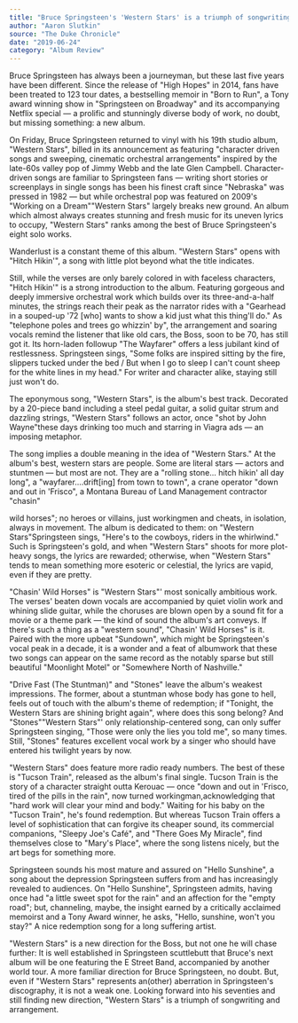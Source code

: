 ```yaml
---
title: "Bruce Springsteen's 'Western Stars' is a triumph of songwriting and arrangement"
author: "Aaron Slutkin"
source: "The Duke Chronicle"
date: "2019-06-24"
category: "Album Review"
---
```


Bruce Springsteen has always been a journeyman, but these last five years have been different. Since the release of "High Hopes" in 2014, fans have been treated to 123 tour dates, a bestselling memoir in "Born to Run", a Tony award winning show in "Springsteen on Broadway" and its accompanying Netflix special — a prolific and stunningly diverse body of work, no doubt, but missing something: a new album.

On Friday, Bruce Springsteen returned to vinyl with his 19th studio album, "Western Stars", billed in its announcement as featuring "character driven songs and sweeping, cinematic orchestral arrangements" inspired by the late-60s valley pop of Jimmy Webb and the late Glen Campbell. Character-driven songs are familiar to Springsteen fans — writing short stories or screenplays in single songs has been his finest craft since "Nebraska" was pressed in 1982 — but while orchestral pop was featured on 2009's "Working on a Dream""Western Stars" largely breaks new ground. An album which almost always creates stunning and fresh music for its uneven lyrics to occupy, "Western Stars" ranks among the best of Bruce Springsteen's eight solo works.

Wanderlust is a constant theme of this album. "Western Stars" opens with "Hitch Hikin'", a song with little plot beyond what the title indicates.

Still, while the verses are only barely colored in with faceless characters, "Hitch Hikin'" is a strong introduction to the album. Featuring gorgeous and deeply immersive orchestral work which builds over its three-and-a-half minutes, the strings reach their peak as the narrator rides with a "Gearhead in a souped-up '72 [who] wants to show a kid just what this thing'll do." As "telephone poles and trees go whizzin' by", the arrangement and soaring vocals remind the listener that like old cars, the Boss, soon to be 70, has still got it. Its horn-laden followup "The Wayfarer" offers a less jubilant kind of restlessness. Springsteen sings, "Some folks are inspired sitting by the fire, slippers tucked under the bed / But when I go to sleep I can't count sheep for the white lines in my head." For writer and character alike, staying still just won't do.

The eponymous song, "Western Stars", is the album's best track. Decorated by a 20-piece band including a steel pedal guitar, a solid guitar strum and dazzling strings, "Western Stars" follows an actor, once "shot by John Wayne"these days drinking too much and starring in Viagra ads — an imposing metaphor.

The song implies a double meaning in the idea of "Western Stars." At the album's best, western stars are people. Some are literal stars — actors and stuntmen — but most are not. They are a "rolling stone... hitch hikin' all day long", a "wayfarer....drift[ing] from town to town", a crane operator "down and out in 'Frisco", a Montana Bureau of Land Management contractor "chasin"

wild horses"; no heroes or villains, just workingmen and cheats, in isolation, always in movement. The album is dedicated to them: on "Western Stars"Springsteen sings, "Here's to the cowboys, riders in the whirlwind." Such is Springsteen's gold, and when "Western Stars" shoots for more plot-heavy songs, the lyrics are rewarded; otherwise, when "Western Stars" tends to mean something more esoteric or celestial, the lyrics are vapid, even if they are pretty.

"Chasin' Wild Horses" is "Western Stars"' most sonically ambitious work. The verses' beaten down vocals are accompanied by quiet violin work and whining slide guitar, while the choruses are blown open by a sound fit for a movie or a theme park — the kind of sound the album's art conveys. If there's such a thing as a "western sound", "Chasin' Wild Horses" is it. Paired with the more upbeat "Sundown", which might be Springsteen's vocal peak in a decade, it is a wonder and a feat of albumwork that these two songs can appear on the same record as the notably sparse but still beautiful "Moonlight Motel" or "Somewhere North of Nashville."

"Drive Fast (The Stuntman)" and "Stones" leave the album's weakest impressions. The former, about a stuntman whose body has gone to hell, feels out of touch with the album's theme of redemption; if "Tonight, the Western Stars are shining bright again", where does this song belong? And "Stones""Western Stars"' only relationship-centered song, can only suffer Springsteen singing, "Those were only the lies you told me", so many times. Still, "Stones" features excellent vocal work by a singer who should have entered his twilight years by now.

"Western Stars" does feature more radio ready numbers. The best of these is "Tucson Train", released as the album's final single. Tucson Train is the story of a character straight outta Kerouac — once "down and out in 'Frisco, tired of the pills in the rain", now turned workingman,acknowledging that "hard work will clear your mind and body." Waiting for his baby on the "Tucson Train", he's found redemption. But whereas Tucson Train offers a level of sophistication that can forgive its cheaper sound, its commercial companions, "Sleepy Joe's Café", and "There Goes My Miracle", find themselves close to "Mary's Place", where the song listens nicely, but the art begs for something more.

Springsteen sounds his most mature and assured on "Hello Sunshine", a song about the depression Springsteen suffers from and has increasingly revealed to audiences. On "Hello Sunshine", Springsteen admits, having once had "a little sweet spot for the rain" and an affection for the "empty road"; but, channeling, maybe, the insight earned by a critically acclaimed memoirst and a Tony Award winner, he asks, "Hello, sunshine, won't you stay?" A nice redemption song for a long suffering artist.

"Western Stars" is a new direction for the Boss, but not one he will chase further: It is well established in Springsteen scuttlebutt that Bruce's next album will be one featuring the E Street Band, accompanied by another world tour. A more familiar direction for Bruce Springsteen, no doubt. But, even if "Western Stars" represents an(other) aberration in Springsteen's discography, it is not a weak one. Looking forward into his seventies and still finding new direction, "Western Stars" is a triumph of songwriting and arrangement.
